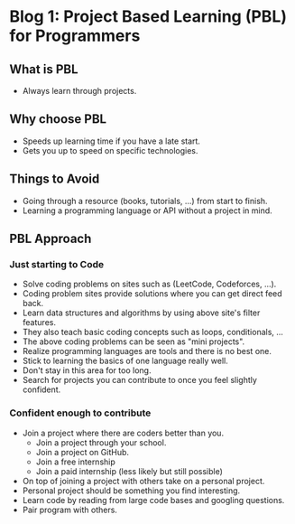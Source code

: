 # Blog 1: Project Based Learning (PBL) for Programmers

## What is PBL
- Always learn through projects.

## Why choose PBL
- Speeds up learning time if you have a late start.
- Gets you up to speed on specific technologies.

## Things to Avoid
- Going through a resource (books, tutorials, ...) from start to finish.
- Learning a programming language or API without a project in mind.

## PBL Approach

### Just starting to Code
- Solve coding problems on sites such as (LeetCode, Codeforces, ...).
- Coding problem sites provide solutions where you can get direct feed back.
- Learn data structures and algorithms by using above site's filter features.
- They also teach basic coding concepts such as loops, conditionals, ...
- The above coding problems can be seen as "mini projects".
- Realize programming languages are tools and there is no best one.
- Stick to learning the basics of one language really well.
- Don't stay in this area for too long.
- Search for projects you can contribute to once you feel slightly confident.

### Confident enough to contribute
- Join a project where there are coders better than you.
    - Join a project through your school.
    - Join a project on GitHub.
    - Join a free internship
    - Join a paid internship (less likely but still possible)
- On top of joining a project with others take on a personal project.
- Personal project should be something you find interesting.
- Learn code by reading from large code bases and googling questions.
- Pair program with others.
